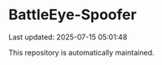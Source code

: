 # BattleEye-Spoofer

Last updated: 2025-07-15 05:01:48

This repository is automatically maintained.
